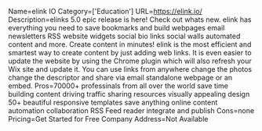 Name=elink IO
Category=['Education']
URL=https://elink.io/
Description=elinks 5.0 epic release is here! Check out whats new. elink has everything you need to save bookmarks and build webpages email newsletters RSS website widgets social bio links social walls automated content and more. Create content in minutes! elink is the most efficient and smartest way to create content by just adding web links. It is even easier to update the website by using the Chrome plugin which will also refresh your Wix site and update it. You can use links from anywhere change the photos change the descriptor and share via email standalone webpage or an embed.
Pros=70000+ professinals from all over the world save time building content driving traffic sharing resources visually appealing design 50+ beautiful responsive templates save anything online content automation collaboration RSS Feed reader integrate and publish
Cons=none
Pricing=Get Started for Free
Company Address=Not Available
